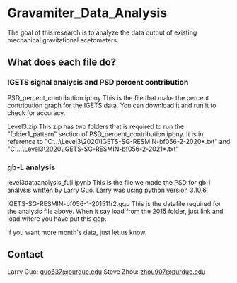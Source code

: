 # Gravamiter_Data_Analysis
The goal of this research is to analyze the data output of existing mechanical gravitational acetometers.

## What does each file do?
### IGETS signal analysis and PSD percent contribution
PSD_percent_contribution.ipbny
This is the file that make the percent contribution graph for the IGETS data. You can download it and run it to check for accuracy.

Level3.zip
This zip has two folders that is required to run the "folder1_pattern" section of PSD_percent_contribution.ipbny. It is in reference to "C:...\Level3\2020\IGETS-SG-RESMIN-bf056-2-2020*.txt" and "C:...\Level3\2020\IGETS-SG-RESMIN-bf056-2-2021*.txt"


### gb-L analysis
level3dataanalysis_full.ipynb
This is the file we made the PSD for gb-l analysis written by Larry Guo. Larry was using python version 3.10.6.

IGETS-SG-RESMIN-bf056-1-201511r2.ggp
This is the datafile required for the analysis file above. When it say load from the 2015 folder, just link and load where you have put this ggp.

if you want more month's data, just let us know.

## Contact
Larry Guo: guo637@purdue.edu
Steve Zhou: zhou907@purdue.edu